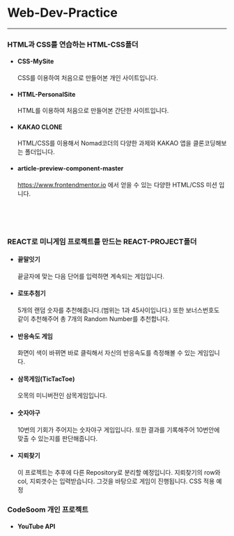 # Web-Dev-Practice

-----------------------------------
### HTML과 CSS를 연습하는 HTML-CSS폴더
* #### CSS-MySite
    CSS를 이용하여 처음으로 만들어본 개인 사이트입니다.
*  #### HTML-PersonalSite
    HTML를 이용하여 처음으로 만들어본 간단한 사이트입니다.
*  #### KAKAO CLONE
    HTML/CSS를 이용해서 Nomad코더의 다양한 과제와 KAKAO 앱을 클론코딩해보는 폴더입니다.
*  #### article-preview-component-master
    https://www.frontendmentor.io 에서 얻을 수 있는 다양한 HTML/CSS 미션 입니다. 
    
 <br />     
 <br />   
 <br />   
    
### REACT로 미니게임 프로젝트를 만드는 REACT-PROJECT폴더
* #### 끝말잇기
    끝글자에 맞는 다음 단어를 입력하면 계속되는 게임입니다. 
*  #### 로또추첨기
    5개의 랜덤 숫자를 추천해줍니다.(범위는 1과 45사이입니다.) 또한 보너스번호도 같이 추천해주어 총 7개의 Random Number를 추천합니다.
*  #### 반응속도 게임
    화면이 색이 바뀌면 바로 클릭해서 자신의 반응속도를 측정해볼 수 있는 게임입니다. 
*  #### 삼목게임(TicTacToe)
    오목의 미니버전인 삼목게임입니다.
*  #### 숫자야구
    10번의 기회가 주어지는 숫자야구 게임입니다. 또한 결과를 기록해주어 10번안에 맞출 수 있는지를 판단해줍니다.
*  #### 지뢰찾기
    이 프로젝트는 추후에 다른 Repository로 분리할 예정입니다. 지뢰찾기의 row와 col, 지뢰갯수는 입력받습니다. 그것을 바탕으로 게임이 진행됩니다.
    CSS 적용 예정
    
    
### CodeSoom 개인 프로젝트

* #### YouTube API






